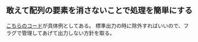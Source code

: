 ## 敢えて配列の要素を消さないことで処理を簡単にする
[こちらのコード](../atcorder/contest_107/b.cpp)が具体例としてある。
標準出力の時に除外すればいいので、フラグで管理してあげて出力しない方針を取る。
